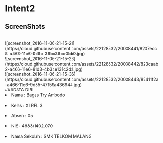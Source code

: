 # Intent2
## ScreenShots
<br>
![screenshot_2016-11-06-21-15-21](https://cloud.githubusercontent.com/assets/22128532/20038441/8207ecc8-a466-11e6-9d6e-38bc36ce0bb9.jpg)
<br>
![screenshot_2016-11-06-21-15-26](https://cloud.githubusercontent.com/assets/22128532/20038442/823caab2-a466-11e6-81d3-4b34e131c2d2.jpg)
<br>
![screenshot_2016-11-06-21-15-36](https://cloud.githubusercontent.com/assets/22128532/20038443/82411f2a-a466-11e6-9d85-47f59a436944.jpg)
<br>
###DATA DIRI <br>
<li>Nama          : Bagas Try Ambodo </li><br>
<li>Kelas         : XI RPL 3 </li><br>
<li>Absen         : 05 </li><br>
<li>NIS           : 4683/1402.070</li> <br>
<li>Nama Sekolah  : SMK TELKOM MALANG</li>
